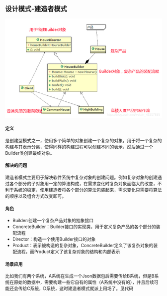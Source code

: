 ## 设计模式-建造者模式
![img_1.png](img.png)

#### 定义
是创建型模式之一，使用多个简单的对象创建一个复杂的对象，用于将一个复杂的构建与其表示分离，使得同样的构建过程可以创建不同的表示，然后通过一个Builder类创建最终对象。

#### 解决的问题
建造者模式主要用于解决软件系统中复杂对象的创建问题。例如复杂对象的创建通过各个部分的子对象用一定的算法构成，在需求变化时复杂对象面临大的改变，不利于系统的稳定，使用建造者将各个部分的算法包装起来，需求变化只需要将算法的顺序以及组合方式改变即可。

#### 角色
- Builder:创建一个复杂产品对象的抽象接口
- ConcreteBuilder：Builder接口的实现类，用于定义复杂产品的各个部分的装配流程
- Director：构造一个使用Builder接口的对象
- Product：表示被构造的复杂对象，ConcreteBuilder定义了该复杂对象的装配流程，而Product定义了该复杂对象的结构和内部表示

#### 场景应用
比如我们有两个系统，A系统在生成一个Json数据包后需要传给B系统，但是B系统在原始的数据中，需要构建一些它自有的属性（A系统中没有的），并且后续可能还会传给C系统，D系统，这时建造者模式就派上用场了。见代码
